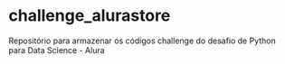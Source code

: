 # challenge_alurastore
Repositório para armazenar os códigos challenge do desafio de Python para Data Science - Alura
